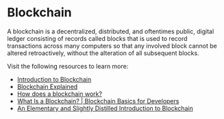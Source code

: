 # Blockchain

A blockchain is a decentralized, distributed, and oftentimes public, digital ledger consisting of records called blocks that is used to record transactions across many computers so that any involved block cannot be altered retroactively, without the alteration of all subsequent blocks.

Visit the following resources to learn more:

- [Introduction to Blockchain](https://chain.link/education-hub/blockchain)
- [Blockchain Explained](https://www.investopedia.com/terms/b/blockchain.asp)
- [How does a blockchain work?](https://youtu.be/SSo_EIwHSd4)
- [What Is a Blockchain? | Blockchain Basics for Developers](https://youtu.be/4ff9esY_4aU)
- [An Elementary and Slightly Distilled Introduction to Blockchain](https://markpetherbridge.co.uk/blog/an-elementary-and-slightly-distilled-introduction-to-blockchain/)
